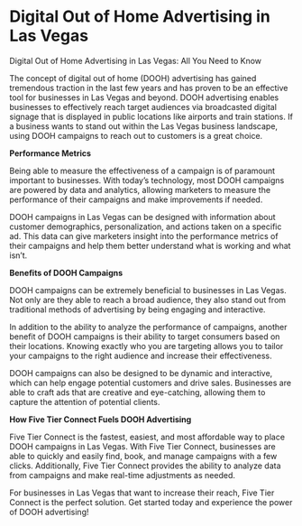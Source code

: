# Digital Out of Home Advertising in Las Vegas

Digital Out of Home Advertising in Las Vegas: All You Need to Know

The concept of digital out of home (DOOH) advertising has gained tremendous traction in the last few years and has proven to be an effective tool for businesses in Las Vegas and beyond. DOOH advertising enables businesses to effectively reach target audiences via broadcasted digital signage that is displayed in public locations like airports and train stations. If a business wants to stand out within the Las Vegas business landscape, using DOOH campaigns to reach out to customers is a great choice.

**Performance Metrics**

Being able to measure the effectiveness of a campaign is of paramount important to businesses. With today’s technology, most DOOH campaigns are powered by data and analytics, allowing marketers to measure the performance of their campaigns and make improvements if needed.

DOOH campaigns in Las Vegas can be designed with information about customer demographics, personalization, and actions taken on a specific ad. This data can give marketers insight into the performance metrics of their campaigns and help them better understand what is working and what isn’t.

**Benefits of DOOH Campaigns**

DOOH campaigns can be extremely beneficial to businesses in Las Vegas. Not only are they able to reach a broad audience, they also stand out from traditional methods of advertising by being engaging and interactive.

In addition to the ability to analyze the performance of campaigns, another benefit of DOOH campaigns is their ability to target consumers based on their locations. Knowing exactly who you are targeting allows you to tailor your campaigns to the right audience and increase their effectiveness.

DOOH campaigns can also be designed to be dynamic and interactive, which can help engage potential customers and drive sales. Businesses are able to craft ads that are creative and eye-catching, allowing them to capture the attention of potential clients.

**How Five Tier Connect Fuels DOOH Advertising**

Five Tier Connect is the fastest, easiest, and most affordable way to place DOOH campaigns in Las Vegas. With Five Tier Connect, businesses are able to quickly and easily find, book, and manage campaigns with a few clicks. Additionally, Five Tier Connect provides the ability to analyze data from campaigns and make real-time adjustments as needed.

For businesses in Las Vegas that want to increase their reach, Five Tier Connect is the perfect solution. Get started today and experience the power of DOOH advertising!
